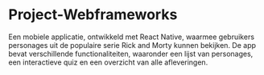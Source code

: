 ﻿# Project-Webframeworks
Een mobiele applicatie, ontwikkeld met React Native, waarmee gebruikers personages uit de populaire serie Rick and Morty kunnen bekijken. De app bevat verschillende functionaliteiten, waaronder een lijst van personages, een interactieve quiz en een overzicht van alle afleveringen.
